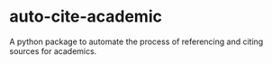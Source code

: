 # auto-cite-academic
A python package to automate the process of referencing and citing sources for academics.
